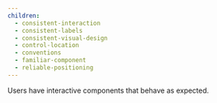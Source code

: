 ```yaml
---
children:
  - consistent-interaction
  - consistent-labels
  - consistent-visual-design
  - control-location
  - conventions
  - familiar-component
  - reliable-positioning
---
```


Users have interactive components that behave as expected.
